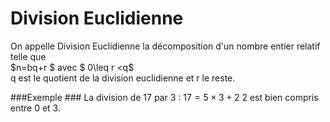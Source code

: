 # Division Euclidienne

On appelle Division Euclidienne la décomposition d'un nombre entier relatif telle que <br>
$n=bq+r $ avec $ 0\leq r <q$<br>
q est le quotient de la division euclidienne et r le reste.

###Exemple ### 
La division de 17 par 3 : $17=5\times 3+2$ 2 est bien compris entre 0 et 3.


